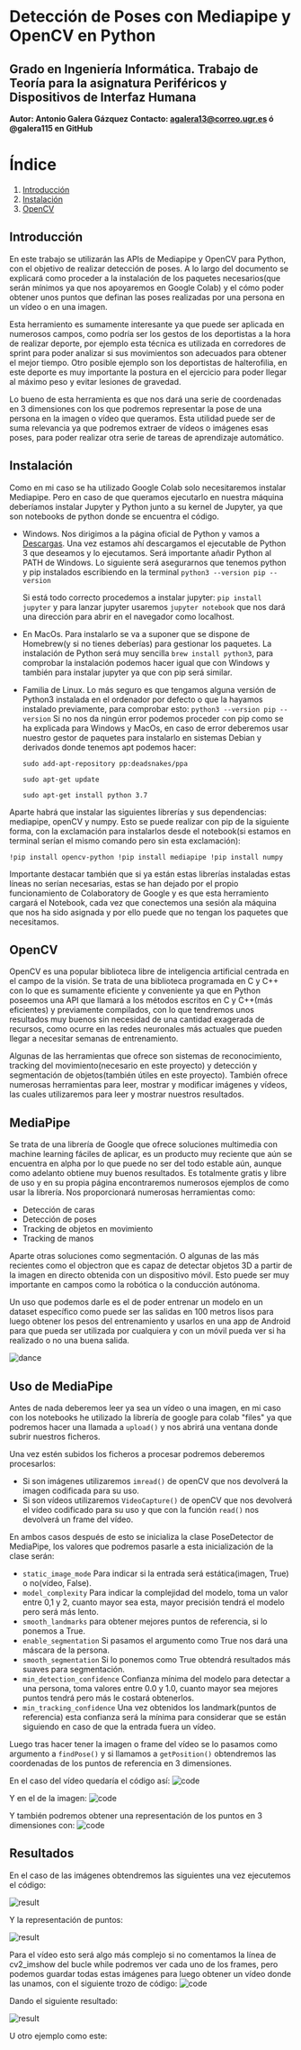 # Detección de Poses con Mediapipe y OpenCV en Python
## Grado en Ingeniería Informática. Trabajo de Teoría para la asignatura Periféricos y Dispositivos de Interfaz Humana

**Autor: Antonio Galera Gázquez**
**Contacto: agalera13@correo.ugr.es ó @galera115 en GitHub**

# Índice
1. [Introducción](#introducción)
2. [Instalación](#instalación)
3. [OpenCV](#opencv)
   
## Introducción

En este trabajo se utilizarán las APIs de Mediapipe y OpenCV para Python, con el objetivo de realizar detección de poses. 
A lo largo del documento se explicará como proceder a la instalación de los paquetes necesarios(que serán mínimos ya que nos apoyaremos en Google Colab) y el cómo poder obtener unos puntos que definan las poses realizadas por una persona en un vídeo o en una imagen.

Esta herramiento es sumamente interesante ya que puede ser aplicada en numerosos campos, como podría ser los gestos de los deportistas a la hora de realizar deporte, por ejemplo esta técnica es utilizada en corredores de sprint para poder analizar si sus movimientos son adecuados para obtener el mejor tiempo. Otro posible ejemplo son los deportistas de halterofilia, en este deporte es muy importante la postura en el ejercicio para poder llegar al máximo peso y evitar lesiones de gravedad.

Lo bueno de esta herramienta es que nos dará una serie de coordenadas en 3 dimensiones con los que podremos representar la pose de una persona en la imagen o vídeo que queramos. Esta utilidad puede ser de suma relevancia ya que podremos extraer de vídeos o imágenes esas poses, para poder realizar otra serie de tareas de aprendizaje automático.

## Instalación

Como en mi caso se ha utilizado Google Colab solo necesitaremos instalar Mediapipe. Pero en caso de que queramos ejecutarlo en nuestra máquina deberíamos instalar Jupyter y Python junto a su kernel de Jupyter, ya que son notebooks de python donde se encuentra el código.

+ Windows. Nos dirigimos a la página oficial de Python y vamos a [Descargas](https://www.python.org/downloads/windows/). Una vez estamos ahí descargamos el ejecutable de Python 3 que deseamos y lo ejecutamos. Será importante añadir Python al PATH de Windows. Lo siguiente será asegurarnos que tenemos python y pip instalados escribiendo en la terminal
  `
  python3 --version
  pip --version
  `
  
  Si está todo correcto procedemos a instalar jupyter:  `pip install jupyter` y para lanzar jupyter usaremos `jupyter notebook` que nos dará una dirección para abrir en el navegador como localhost.

+ En MacOs. Para instalarlo se va a suponer que se dispone de Homebrew(y si no tienes deberías) para gestionar los paquetes. La instalación de Python será muy sencilla `brew install python3`, para comprobar la instalación podemos hacer igual que con Windows y también para instalar jupyter ya que con pip será similar.

+ Familia de Linux. Lo más seguro es que tengamos alguna versión de Python3 instalada en el ordenador por defecto o que la hayamos instalado previamente, para comprobar esto:
    `
    python3 --version
    pip --version
    `
    Si no nos da ningún error podemos proceder con pip como se ha explicada para Windows y MacOs, en caso de error deberemos usar nuestro gestor de paquetes para instalarlo en sistemas Debian y derivados donde tenemos apt podemos hacer:
    
    `sudo add-apt-repository pp:deadsnakes/ppa`

    `sudo apt-get update`

    `sudo apt-get install python 3.7`


Aparte habrá que instalar las siguientes librerías y sus dependencias: mediapipe, openCV y numpy. Esto se puede realizar con pip de la siguiente forma, con la exclamación para instalarlos desde el notebook(si estamos en terminal serían el mismo comando pero sin esta exclamación):

`
!pip install opencv-python
!pip install mediapipe
!pip install numpy
`

Importante destacar también que si ya están estas librerías instaladas estas líneas no serían necesarias, estas se han dejado por el propio funcionamiento de Colaboratory de Google y es que esta herramiento cargará el Notebook, cada vez que conectemos una sesión ala máquina que nos ha sido asignada y por ello puede que no tengan los paquetes que necesitamos.

## OpenCV

OpenCV es una popular biblioteca libre de inteligencia artificial centrada en el campo de la visión. Se trata de una biblioteca programada en C y C++ con lo que es sumamente eficiente y conveniente ya que en Python poseemos una API que llamará a los métodos escritos en C y C++(más eficientes) y previamente compilados, con lo que tendremos unos resultados muy buenos sin necesidad de una cantidad exagerada de recursos, como ocurre en las redes neuronales más actuales que pueden llegar a necesitar semanas de entrenamiento.

Algunas de las herramientas que ofrece son sistemas de reconocimiento, tracking del movimiento(necesario en este proyecto) y detección y segmentación de objetos(también útiles en este proyecto). También ofrece numerosas herramientas para leer, mostrar y modificar imágenes y vídeos, las cuales utilizaremos para leer y mostrar nuestros resultados.

## MediaPipe

Se trata de una librería de Google que ofrece soluciones multimedia con machine learning fáciles de aplicar, es un producto muy reciente que aún se encuentra en alpha por lo que puede no ser del todo estable aún, aunque como adelanto obtiene muy buenos resultados. Es totalmente gratis y libre de uso y en su propia página encontraremos numerosos ejemplos de como usar la librería. Nos proporcionará numerosas herramientas como:

+ Detección de caras
+ Detección de poses
+ Tracking de objetos en movimiento
+ Tracking de manos

Aparte otras soluciones como segmentación. O algunas de las más recientes como el objectron que es capaz de detectar objetos 3D a partir de la imagen en directo obtenida con un dispositivo móvil. Esto puede ser muy importante en campos como la robótica o la conducción autónoma.

Un uso que podemos darle es el de poder entrenar un modelo en un dataset específico como puede ser las salidas en 100 metros lisos para luego obtener los pesos del entrenamiento y usarlos en una app de Android para que pueda ser utilizada por cualquiera y con un móvil pueda ver si ha realizado o no una buena salida.

![dance](img/pose_tracking_example.gif)

## Uso de MediaPipe

Antes de nada deberemos leer ya sea un vídeo o una imagen, en mi caso con los notebooks he utilizado la librería de google para colab "files" ya que podremos hacer una llamada a `upload()` y nos abrirá una ventana donde subrir nuestros ficheros.

Una vez estén subidos los ficheros a procesar podremos deberemos procesarlos:
+ Si son imágenes utilizaremos `imread()` de openCV que nos devolverá la imagen codificada para su uso.
+ Si son vídeos utilizaremos `VideoCapture()` de openCV que nos devolverá el vídeo codificado para su uso y que con la función `read()` nos devolverá un frame del vídeo.

En ambos casos después de esto se inicializa la clase PoseDetector de MediaPipe, los valores que podremos pasarle a esta inicialización de la clase serán:
+ `static_image_mode` Para indicar si la entrada será estática(imagen, True) o no(vídeo, False).
+ `model_complexity` Para indicar la complejidad del modelo, toma un valor entre 0,1 y 2, cuanto mayor sea esta, mayor precisión tendrá el modelo pero será más lento.
+ `smooth_landmarks` para obtener mejores puntos de referencia, si lo ponemos a True.
+ `enable_segmentation` Si pasamos el argumento como True nos dará una máscara de la persona.
+ `smooth_segmentation` Si lo ponemos como True obtendrá resultados más suaves para segmentación.
+ `min_detection_confidence` Confianza mínima del modelo para detectar a una persona, toma valores entre 0.0 y 1.0, cuanto mayor sea mejores puntos tendrá pero más le costará obtenerlos.
+ `min_tracking_confidence` Una vez obtenidos los landmark(puntos de referencia) esta confianza será la mínima para considerar que se están siguiendo en caso de que la entrada fuera un vídeo.


Luego tras hacer tener la imagen o frame del vídeo se lo pasamos como argumento a `findPose()` y si llamamos a `getPosition()` obtendremos las coordenadas de los puntos de referencia en 3 dimensiones.

En el caso del vídeo quedaría el código así:
![code](img/carbon.png)

Y en el de la imagen:
![code](img/carbon2.png)

Y también podremos obtener una representación de los puntos en 3 dimensiones con:
![code](img/carbon3.png)

## Resultados
En el caso de las imágenes obtendremos las siguientes una vez ejecutemos el código:

![result](img/huge.png)

Y la representación de puntos:

![result](img/plot.png)

Para el vídeo esto será algo más complejo si no comentamos la línea de cv2_imshow del bucle while podremos ver cada uno de los frames, pero podemos guardar todas estas imágenes para luego obtener un vídeo donde las unamos, con el siguiente trozo de código:
![code](img/carbon4.png)

Dando el siguiente resultado:

![result](img/dance.gif)

U otro ejemplo como este:


